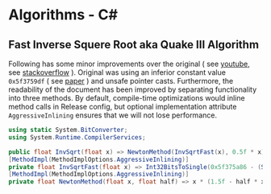 
# Algorithms - C#
## Fast Inverse Squere Root aka Quake  III Algorithm
Following has some minor improvements over the original ( see [youtube](https://www.youtube.com/watch?v=p8u_k2LIZyo), see [stackoverflow](https://stackoverflow.com/questions/268853/is-it-possible-to-write-quakes-fast-invsqrt-function-in-c) ). Original was using an inferior constant value ```0x5f3759df``` ( see [paper](http://www.lomont.org/papers/2003/InvSqrt.pdf) ) and unsafe pointer casts. Furthermore, the readability of the document has been improved by separating functionality into three methods. By default, compile-time optimizations would inline method calls in Release config, but optional implementation attribute ```AggressiveInlining``` ensures that we will not lose performance.
```c#
using static System.BitConverter;
using System.Runtime.CompilerServices;

public float InvSqrt(float x) => NewtonMethod(InvSqrtFast(x), 0.5f * x);
[MethodImpl(MethodImplOptions.AggressiveInlining)]
private float InvSqrtFast(float x) => Int32BitsToSingle(0x5f375a86 - (SingleToInt32Bits(x) >> 1));
[MethodImpl(MethodImplOptions.AggressiveInlining)]
private float NewtonMethod(float x, float half) => x * (1.5f - half * x * x);
```
